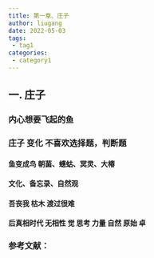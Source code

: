 ```yaml
---
title: 第一章、庄子
author: liugang
date: 2022-05-03
tags:
 - tag1
categories:
 - category1
---
```


<Boxx  changeTime="5000"/>  

## 一. 庄子

### 内心想要飞起的鱼

### 庄子 变化  不喜欢选择题，判断题

#### 鱼变成鸟  朝菌、蟪蛄、冥灵、大椿
#### 文化、备忘录、自然观
#### 吾丧我  枯木 渡过很难
#### 后真相时代 无相性 觉 思考  力量  自然  原始  卓

#### 

### 参考文献：
